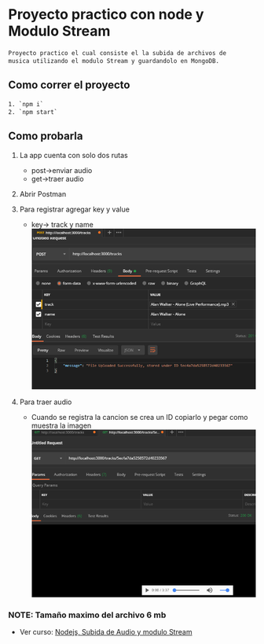 # Proyecto practico con node y Modulo Stream
    Proyecto practico el cual consiste el la subida de archivos de
    musica utilizando el modulo Stream y guardandolo en MongoDB.

## Como correr el proyecto
    1. `npm i`
    2. `npm start`

## Como probarla
1. La app cuenta con solo dos rutas
    * post->enviar audio
    * get->traer audio

2. Abrir Postman

3. Para registrar agregar key y value
    * key-> track y name
![Image project](./image/trackPost.png "Image Project")

4. Para traer audio
   * Cuando se registra la cancion se crea un ID copiarlo y pegar como muestra la imagen
![Image project](./image/trackGet.png "Image Project")

### NOTE: Tamaño maximo del archivo 6 mb

 * Ver curso: [Nodejs, Subida de Audio y modulo Stream](https://www.youtube.com/watch?v=lSCLVwLdSOk)